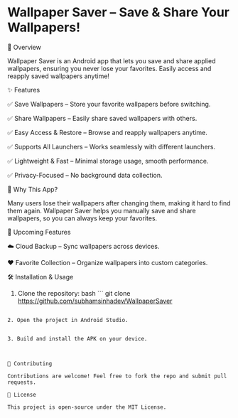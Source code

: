 
# Wallpaper Saver – Save & Share Your Wallpapers!

📌 Overview

Wallpaper Saver is an Android app that lets you save and share applied wallpapers, ensuring you never lose your favorites. Easily access and reapply saved wallpapers anytime!

✨ Features

✅ Save Wallpapers  – Store your favorite wallpapers before switching.

✅ Share Wallpapers – Easily share saved wallpapers with others.

✅ Easy Access & Restore – Browse and reapply wallpapers anytime.

✅ Supports All Launchers – Works seamlessly with different launchers.

✅ Lightweight & Fast – Minimal storage usage, smooth performance.

✅ Privacy-Focused – No background data collection.


🚀 Why This App?

Many users lose their wallpapers after changing them, making it hard to find them again. Wallpaper Saver helps you manually save and share wallpapers, so you can always keep your favorites.

🔧 Upcoming Features

☁️ Cloud Backup – Sync wallpapers across devices.

❤️ Favorite Collection – Organize wallpapers into custom categories.


🛠 Installation & Usage

1. Clone the repository:
bash ```
git clone https://github.com/subhamsinhadev/WallpaperSaver
```

2. Open the project in Android Studio.


3. Build and install the APK on your device.



🤝 Contributing

Contributions are welcome! Feel free to fork the repo and submit pull requests.

📜 License

This project is open-source under the MIT License.

